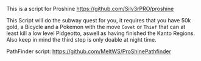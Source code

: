 This is a script for Proshine https://github.com/Silv3rPRO/proshine

This Script will do the subway quest for you, it requires that you have 50k gold, a Bicycle and a Pokemon with the move `Covet` or `Thief` that can at least kill a low level Pidgeotto, aswell as having finished the Kanto Regions.
Also keep in mind the third step is only doable at night time.

PathFinder script: https://github.com/MeltWS/ProShinePathfinder